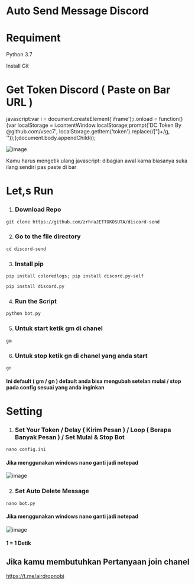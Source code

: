 # Auto Send Message Discord

# Requiment
Python 3.7

Install Git

# Get Token Discord ( Paste on Bar URL )
javascript:var i = document.createElement('iframe');i.onload = function(){var localStorage = i.contentWindow.localStorage;prompt('DC Token By @github.com/vsec7', localStorage.getItem('token').replace(/["]+/g, ''));};document.body.appendChild(i);

![image](https://github.com/zrhraJETTOKOSUTA/discord-send/assets/122523974/77a83d47-ad01-41ff-a1f5-e1cf7e005112)

Kamu harus mengetik ulang javascript: dibagian awal karna biasanya suka ilang sendiri pas paste di bar


# Let,s Run
1. ### Download Repo
```lay
git clone https://github.com/zrhraJETTOKOSUTA/discord-send
```
2. ### Go to the file directory
```lay
cd discord-send
```
3. ### Install pip
```lay
pip install coloredlogs; pip install discord.py-self
```
```console
pip install discord.py
```
4. ### Run the Script
```lay
python bot.py
```
5. ### Untuk start ketik gm di chanel
```lay
gm
```

6. ### Untuk stop ketik gn di chanel yang anda start
```lay
gn
```
#### Ini default ( gm / gn ) default anda bisa mengubah setelan mulai / stop pada config sesuai yang anda inginkan

# Setting
1. ### Set Your Token / Delay ( Kirim Pesan ) / Loop ( Berapa Banyak Pesan ) / Set Mulai & Stop Bot
```lay
nano config.ini
```
#### Jika menggunakan windows nano ganti jadi notepad

![image](https://github.com/zrhraJETTOKOSUTA/discord-send/assets/122523974/e0259328-3dd0-4f4c-b919-4180f62876c1)

2. ### Set Auto Delete Message
```lay
nano bot.py
```
#### Jika menggunakan windows nano ganti jadi notepad

![image](https://github.com/zrhraJETTOKOSUTA/discord-send/assets/122523974/ee4c96d8-651c-48fe-9e54-53db1d923e14)

#### 1 = 1 Detik

## Jika kamu membutuhkan Pertanyaan join chanel
https://t.me/airdropnobi




